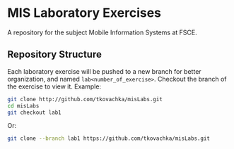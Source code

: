# MIS Laboratory Exercises
A repository for the subject Mobile Information Systems at FSCE. 

## Repository Structure
Each laboratory exercise will be pushed to a new branch for better organization, and named `lab<number_of_exercise>`.
Checkout the branch of the exercise to view it. Example:
```bash
git clone http://github.com/tkovachka/misLabs.git
cd misLabs
git checkout lab1
```
Or:
```bash
git clone --branch lab1 https://github.com/tkovachka/misLabs.git
```
